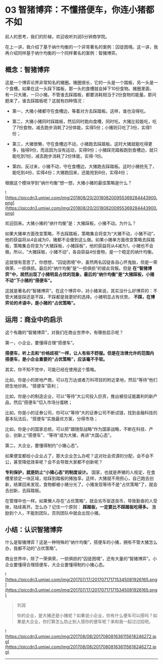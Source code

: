 # 03 智猪博弈：不懂搭便车，你连小猪都不如

前人的思考，我们的阶梯，欢迎收听刘润5分钟商学院。

在上一讲，我介绍了基于纳什均衡的一个非常著名的案例：囚徒困境。这一讲，我再介绍同样基于纳什均衡的一个同样著名的案例：智猪博弈。

##  概念：智猪博弈

这是一个博弈论界非常知名的猪圈。猪圈很长，它的一头是一个踏板，另一头是一个食槽。如果在这一头踩下踏板，那一头的食槽就会掉下10份食物。猪圈里面，有一只大猪，一只小猪。不管谁去踩踏板，都要消耗相当于2份食物的能量。那问题来了，谁去踩踏板呢？这就有四种情况：

* 第一，大猪小猪都守在食槽边，等着对方去踩踏板。这样，谁也没得吃。

* 第二，大猪小猪同时踩踏板，然后同时跑向食槽，同时吃。大猪比较能吃，吃了7份食物，减去跑步消耗了2份体能，实得5份；小猪则只吃了3份，实得1份；

* 第三，大猪很懒，守在食槽边不动，小猪跑去踩踏板。这时大猪就能吃得更多，独得9份，而且因为没有运动，实得9份；小猪踩完踏板跑到食槽边，就只能吃到1份，减去跑步消耗了2份体能，实得-1份。

* 第四，反过来，小猪不动，守在食槽边，大猪跑去踩踏板。这时小猪抢先了，能吃到4份，实得4份；大猪跑回来，还能抢到6份，实得4份；

根据这个模块学到“纳什均衡”想一想，大猪小猪的最佳策略是什么？

![https://piccdn3.umiwi.com/img/201808/20/201808200955369284443900.png](https://piccdn3.umiwi.com/img/201808/20/201808200955369284443900.png)

欢迎回来。大猪小猪的“纳什均衡”是：大猪踩板，小猪不动。为什么？

如果大猪单方面改变策略，不去踩踏板，策略集合将变为“大猪不动，小猪不动”，他的获益将从4会减为0，猪都不会傻到这么做。如果小猪单方面改变策略去踩踏板，策略集合将变为“大猪踩板，小猪踩板”，他的获益将从4减为1。小猪也不会做。所以，“大猪踩板，小猪不动”，各自获益4份食物，是一个稳定的纳什均衡。

这就很有意思了。你想想，“囚徒困境”中，虽然两名囚徒各自心怀鬼胎，但是一荣俱荣、一损俱损。最后的“纳什均衡”是“一损俱损”的彼此背叛。但是 **在“智猪博弈”中，居然出现了小猪明显占优的现象，最后的“纳什均衡”是“大猪踩板，小猪不动”下小猪的“搭便车”。**

这就是著名的“智猪博弈”。在这个博弈中，对小猪来说，其实没什么好博弈的：不管大猪是踩还是不踩，不踩都是我更好的选择。小猪明显占有优势。 **不踩，在博弈论的术语中，是小猪的“占优策略”。**

## 运用：商业中的启示

这个有趣的“智猪博弈”，对我们在商业世界中，有哪些启示呢？

第一，小企业，要懂得合理“搭便车”。

 **搭便车，听上去和“价格歧视”一样，让人有些不舒服。但是在法律允许的范围内搭便车，是小企业重要的“占优策略”，应该毫不手软。**

其实，你不知不觉中，可能已经在使用这个策略。

比如，你是小的房地产商，可以在万达或者万科项目的附近拿地，然后“等待”他们把生地炒熟，“搭便车”获利；

比如，你是小的制造企业，可以“等待”大公司投入巨资，推出被验证能赢利的新产品，然后“搭便车”切入市场分蛋糕；

比如，你是小的证券公司，你可以“等待”大的证券公司不断试错，找到金融科技的基本玩法后，“搭便车”实施最优方案，分得市场；

比如，你是小的国家总统，可以把“跟随型战略”作为国家战略，不断在科技、产业、创新上“搭便车”，“等待”成为大猪，再讲“大国心态”。

第二，大企业，要懂得制约“小猪心态”。

如果便宜都给小企业占了，那大企业怎么办呢？这对社会资源的分配，会不会不公，甚至降低效率呢？会不会导致大家都不创新呢？

 **专利保护，就是防止“小猪心态”的制度设计。** 国家，也就是养猪的人规定，在食槽里锁定一块区域，给踩到踏板的猪独享。这样，大猪就不用担心，自己跑去创新，结果回来发现，食物都被小猪分光了。小猪发现等待不是“占优策略”了，就会去创新，去踩踏板。

在管理中也一样。如果懒人存在“占优策略”，就会劣币驱逐良币，导致勤奋的人受挫，陆续离开。怎么办？记住一个原则： **踩踏板，一定要比不踩踏板吃得多。** 激励到个人，不能到团队，否则团队中就会出现小猪。

## 小结：认识智猪博弈

什么是智猪博弈？这是一种特殊的“纳什均衡”，搭便车的小猪，拥有不管大猪怎么办，我都不动的“占优策略”。

商业世界中，除了一荣俱荣，一损俱损的“囚徒困境”，还有大量的“智猪博弈”。小企业要懂得合理搭便车，大企业要懂得制约小猪心态。

![https://piccdn3.umiwi.com/img/201707/17/201707171715345081926165.png](https://piccdn3.umiwi.com/img/201707/17/201707171715345081926165.png)

> 刘润
> 
> 你的企业，是大猪还是小猪呢？如果说小企业，你有什么便车可以搭吗？如果是大企业，你打算怎么防止别人搭你的便车呢？来和我一起过过招吧。

![https://piccdn3.umiwi.com/img/201708/08/201708081636115618246272.jpg](https://piccdn3.umiwi.com/img/201708/08/201708081636115618246272.jpg)

---
